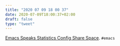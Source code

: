 ```yaml
---
title: "2020 07 09 18 00 37"
date: 2020-07-09T18:00:37+02:00
draft: false
type: "tweet"
---
```

[Emacs Speaks Statistics Config Share Space](https://github.com/MilesMcBain/esscss). `#emacs`
